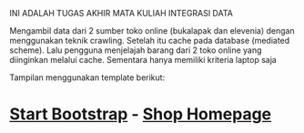 INI ADALAH TUGAS AKHIR MATA KULIAH INTEGRASI DATA

Mengambil data dari 2 sumber toko online (bukalapak dan elevenia) dengan menggunakan teknik crawling. Setelah itu cache pada database (mediated scheme). Lalu pengguna menjelajah barang dari 2 toko online yang diinginkan melalui cache. Sementara hanya memiliki kriteria laptop saja

Tampilan menggunakan template berikut:
# [Start Bootstrap](http://startbootstrap.com/) - [Shop Homepage](http://startbootstrap.com/template-overviews/shop-homepage/)
